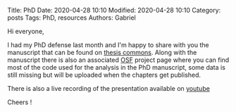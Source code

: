 Title: PhD
Date: 2020-04-28 10:10
Modified: 2020-04-28 10:10
Category: posts
Tags: PhD, resources
Authors: Gabriel 

Hi everyone,

I had my PhD defense last month and I'm happy to share with you the manuscript that can be found on [thesis commons](https://thesiscommons.org/342zp). Along with the manuscript there is also an associated [OSF](https://osf.io/rx73c/) project page where you can find most of the code used for the analysis in the PhD manuscript, some data is still missing but will be uploaded when the chapters get published.

There is also a live recording of the presentation available on [youtube](https://www.youtube.com/watch?v=-ACuGrZVuDE)

Cheers !
